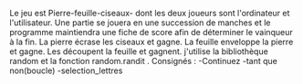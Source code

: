 Le jeu est Pierre-feuille-ciseaux- dont les deux joueurs sont l'ordinateur et l'utilisateur. Une partie se jouera en une succession de manches et le programme maintiendra une fiche de score afin de déterminer le vainqueur à la fin.
La pierre écrase les ciseaux et gagne.
La feuille enveloppe la pierre et gagne.
Les découpent la feuille et gagnent.
j'utilise la bibliothèque random et la fonction random.randit .
Consignés :
-Continuez -tant
que non(boucle)
-selection_lettres
